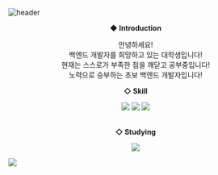 ![header](https://capsule-render.vercel.app/api?type=waving&color=auto&height=200&section=header&text=Hello%20</br>I'm%20LeeJinSeok&fontSize=60)

<div align=center>
  
**◆ Introduction**

안녕하세요! <br/> 백엔드 개발자를 희망하고 있는 대학생입니다!<br/>
현재는 스스로가 부족한 점을 깨닫고 공부중입니다! <br/>
노력으로 승부하는 초보 백엔드 개발자입니다!
<br/>
  
**◇ Skill**

<img src="https://img.shields.io/badge/Java-007396?style=flat&logo=OpenJDK&logoColor=white"/>
<img src="https://img.shields.io/badge/JavaScript-F7DF1E?style=flat-square&logo=JavaScript&logoColor=white"/></a>
<img src="https://img.shields.io/badge/MySQL-4479A1?style=flat-square&logo=MySQL&logoColor=white"/></a>
<br/>

<br/>

**◇ Studying**

<a href="https://velog.io/@leejinseok0614"><img src="https://img.shields.io/badge/Velog-3DDC84?style=flat-square&logo=Blogger&logoColor=white"/></a>

</div>

<a href="https://github.com/seondal"><img src="https://hits.seeyoufarm.com/api/count/incr/badge.svg?url=https%3A%2F%2Fgithub.com%2Fseondal&count_bg=%23000000&title_bg=%23000000&icon=github.svg&icon_color=%23E7E7E7&title=GitHub&edge_flat=false)"/></a>
